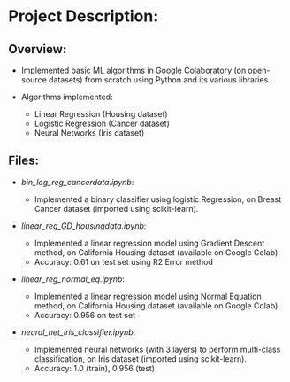 # Project Description:
## Overview:
- Implemented basic ML algorithms in Google Colaboratory (on open-source datasets) from scratch using Python and its various libraries.

- Algorithms implemented:
    - Linear Regression (Housing dataset)
    - Logistic Regression (Cancer dataset)
    - Neural Networks (Iris dataset)

## Files:
- *bin_log_reg_cancerdata.ipynb*: 
    - Implemented a binary classifier using logistic Regression, on Breast Cancer dataset (imported using scikit-learn).

- *linear_reg_GD_housingdata.ipynb*:
    - Implemented a linear regression model using Gradient Descent method, on California Housing dataset (available on Google Colab).
    - Accuracy: 0.61 on test set using R2 Error method

- *linear_reg_normal_eq.ipynb*:
    - Implemented a linear regression model using Normal Equation method, on California Housing dataset (available on Google Colab).
    - Accuracy: 0.956 on test set

- *neural_net_iris_classifier.ipynb*: 
    - Implemented neural networks (with 3 layers) to perform multi-class classification, on Iris dataset (imported using scikit-learn).
    - Accuracy: 1.0 (train), 0.956 (test)
